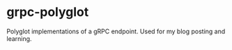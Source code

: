 # grpc-polyglot

Polyglot implementations of a gRPC endpoint. Used for my blog posting and learning. 
